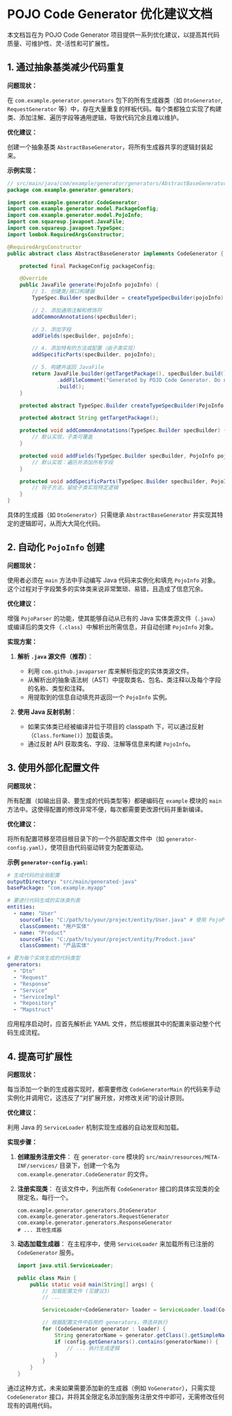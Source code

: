 # POJO Code Generator 优化建议文档

本文档旨在为 POJO Code Generator 项目提供一系列优化建议，以提高其代码质量、可维护性、灵-活性和可扩展性。

## 1. 通过抽象基类减少代码重复

**问题现状：**

在 `com.example.generator.generators` 包下的所有生成器类（如 `DtoGenerator`, `RequestGenerator` 等）中，存在大量重复的样板代码。每个类都独立实现了构建类、添加注解、遍历字段等通用逻辑，导致代码冗余且难以维护。

**优化建议：**

创建一个抽象基类 `AbstractBaseGenerator`，将所有生成器共享的逻辑封装起来。

**示例实现：**

```java
// src/main/java/com/example/generator/generators/AbstractBaseGenerator.java
package com.example.generator.generators;

import com.example.generator.CodeGenerator;
import com.example.generator.model.PackageConfig;
import com.example.generator.model.PojoInfo;
import com.squareup.javapoet.JavaFile;
import com.squareup.javapoet.TypeSpec;
import lombok.RequiredArgsConstructor;

@RequiredArgsConstructor
public abstract class AbstractBaseGenerator implements CodeGenerator {

    protected final PackageConfig packageConfig;

    @Override
    public JavaFile generate(PojoInfo pojoInfo) {
        // 1. 创建类/接口构建器
        TypeSpec.Builder specBuilder = createTypeSpecBuilder(pojoInfo);

        // 2. 添加通用注解和修饰符
        addCommonAnnotations(specBuilder);

        // 3. 添加字段
        addFields(specBuilder, pojoInfo);

        // 4. 添加特有的方法或配置（由子类实现）
        addSpecificParts(specBuilder, pojoInfo);

        // 5. 构建并返回 JavaFile
        return JavaFile.builder(getTargetPackage(), specBuilder.build())
                .addFileComment("Generated by POJO Code Generator. Do not edit!")
                .build();
    }

    protected abstract TypeSpec.Builder createTypeSpecBuilder(PojoInfo pojoInfo);

    protected abstract String getTargetPackage();

    protected void addCommonAnnotations(TypeSpec.Builder specBuilder) {
        // 默认实现，子类可覆盖
    }

    protected void addFields(TypeSpec.Builder specBuilder, PojoInfo pojoInfo) {
        // 默认实现：遍历并添加所有字段
    }

    protected void addSpecificParts(TypeSpec.Builder specBuilder, PojoInfo pojoInfo) {
        // 钩子方法，留给子类实现特定逻辑
    }
}
```

具体的生成器（如 `DtoGenerator`）只需继承 `AbstractBaseGenerator` 并实现其特定的逻辑即可，从而大大简化代码。

## 2. 自动化 `PojoInfo` 创建

**问题现状：**

使用者必须在 `main` 方法中手动编写 Java 代码来实例化和填充 `PojoInfo` 对象。这个过程对于字段繁多的实体类来说非常繁琐、易错，且造成了信息冗余。

**优化建议：**

增强 `PojoParser` 的功能，使其能够自动从已有的 Java 实体类源文件（`.java`）或编译后的类文件（`.class`）中解析出所需信息，并自动创建 `PojoInfo` 对象。

**实现方案：**

1.  **解析 `.java` 源文件（推荐）**：
    *   利用 `com.github.javaparser` 库来解析指定的实体类源文件。
    *   从解析出的抽象语法树（AST）中提取类名、包名、类注释以及每个字段的名称、类型和注释。
    *   用提取到的信息自动填充并返回一个 `PojoInfo` 实例。

2.  **使用 Java 反射机制**：
    *   如果实体类已经被编译并位于项目的 classpath 下，可以通过反射（`Class.forName()`）加载该类。
    *   通过反射 API 获取类名、字段、注解等信息来构建 `PojoInfo`。

## 3. 使用外部化配置文件

**问题现状：**

所有配置（如输出目录、要生成的代码类型等）都硬编码在 `example` 模块的 `main` 方法中。这使得配置的修改非常不便，每次都需要更改源代码并重新编译。

**优化建议：**

将所有配置项移至项目根目录下的一个外部配置文件中（如 `generator-config.yaml`），使项目由代码驱动转变为配置驱动。

**示例 `generator-config.yaml`:**

```yaml
# 生成代码的全局配置
outputDirectory: "src/main/generated-java"
basePackage: "com.example.myapp"

# 要进行代码生成的实体类列表
entities:
  - name: "User"
    sourceFile: "C:/path/to/your/project/entity/User.java" # 使用 PojoParser 解析
    classComment: "用户实体"
  - name: "Product"
    sourceFile: "C:/path/to/your/project/entity/Product.java"
    classComment: "产品实体"

# 要为每个实体生成的代码类型
generators:
  - "Dto"
  - "Request"
  - "Response"
  - "Service"
  - "ServiceImpl"
  - "Repository"
  - "Mapstruct"
```

应用程序启动时，应首先解析此 YAML 文件，然后根据其中的配置来驱动整个代码生成流程。

## 4. 提高可扩展性

**问题现状：**

每当添加一个新的生成器实现时，都需要修改 `CodeGeneratorMain` 的代码来手动实例化并调用它，这违反了“对扩展开放，对修改关闭”的设计原则。

**优化建议：**

利用 Java 的 `ServiceLoader` 机制实现生成器的自动发现和加载。

**实现步骤：**

1.  **创建服务注册文件**：
    在 `generator-core` 模块的 `src/main/resources/META-INF/services/` 目录下，创建一个名为 `com.example.generator.CodeGenerator` 的文件。

2.  **注册实现类**：
    在该文件中，列出所有 `CodeGenerator` 接口的具体实现类的全限定名，每行一个。
    ```
    com.example.generator.generators.DtoGenerator
    com.example.generator.generators.RequestGenerator
    com.example.generator.generators.ResponseGenerator
    # ... 其他生成器
    ```

3.  **动态加载生成器**：
    在主程序中，使用 `ServiceLoader` 来加载所有已注册的 `CodeGenerator` 服务。
    ```java
    import java.util.ServiceLoader;

    public class Main {
        public static void main(String[] args) {
            // 加载配置文件 (见建议3)
            // ...

            ServiceLoader<CodeGenerator> loader = ServiceLoader.load(CodeGenerator.class);

            // 根据配置文件中启用的 generators，筛选并执行
            for (CodeGenerator generator : loader) {
                String generatorName = generator.getClass().getSimpleName().replace("Generator", "");
                if (config.getGenerators().contains(generatorName)) {
                    // ... 执行生成逻辑
                }
            }
        }
    }
    ```

通过这种方式，未来如果需要添加新的生成器（例如 `VoGenerator`），只需实现 `CodeGenerator` 接口，并将其全限定名添加到服务注册文件中即可，无需修改任何现有的调用代码。
